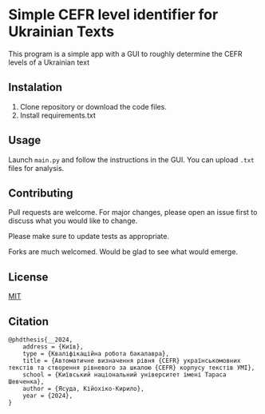 # Simple CEFR level identifier for Ukrainian Texts

This program is a simple app with a GUI to roughly determine the CEFR levels of a Ukrainian text

## Instalation

1. Clone repository or download the code files.
2. Install requirements.txt

## Usage

Launch `main.py` and follow the instructions in the GUI. You can upload `.txt` files for analysis.

## Contributing

Pull requests are welcome. For major changes, please open an issue first
to discuss what you would like to change.

Please make sure to update tests as appropriate.

Forks are much welcomed. Would be glad to see what would emerge.

## License

[MIT](https://choosealicense.com/licenses/mit/)

## Citation

```
@phdthesis{__2024,
	address = {Київ},
	type = {Кваліфікаційна робота бакалавра},
	title = {Автоматичне визначення рівня {CEFR} українськомовних текстів та створення рівневого за шкалою {CEFR} корпусу текстів УМІ},
	school = {Київський національний університет імені Тараса Шевченка},
	author = {Ясуда, Кійохіко-Кирило},
	year = {2024},
}
```
